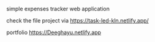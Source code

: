 simple expenses tracker web application

check the file project via https://task-led-kln.netlify.app/

portfolio https://Deeghayu.netlify.app
